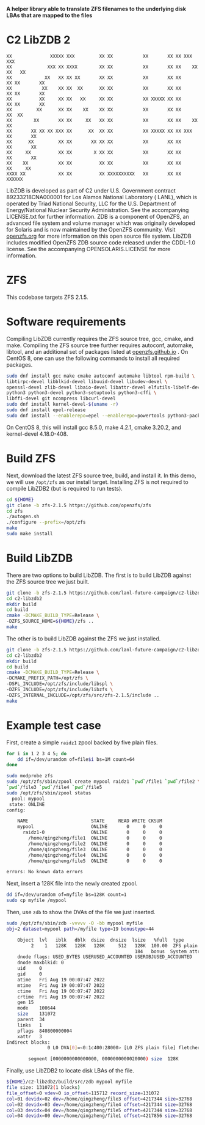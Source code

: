 **A helper library able to translate ZFS filenames to the underlying disk LBAs that are mapped to the files**

C2 LibZDB 2
================

```
XX              XXXXX XXX         XX XX           XX       XX XX XXX         XXX
XX             XXX XX XXXX        XX XX           XX       XX XX    XX     XX   XX
XX            XX   XX XX XX       XX XX           XX       XX XX      XX XX       XX
XX           XX    XX XX  XX      XX XX           XX       XX XX      XX XX       XX
XX          XX     XX XX   XX     XX XX           XX XXXXX XX XX      XX XX       XX
XX         XX      XX XX    XX    XX XX           XX       XX XX     XX  XX
XX        XX       XX XX     XX   XX XX           XX       XX XX    XX   XX
XX       XX XX XX XXX XX      XX  XX XX           XX XXXXX XX XX XXX     XX       XX
XX      XX         XX XX       XX XX XX           XX       XX XX         XX       XX
XX     XX          XX XX        X XX XX           XX       XX XX         XX       XX
XX    XX           XX XX          XX XX           XX       XX XX          XX     XX
XXXX XX            XX XX          XX XXXXXXXXXX   XX       XX XX            XXXXXX
```

LibZDB is developed as part of C2 under U.S. Government contract 89233218CNA000001 for Los Alamos National Laboratory (
LANL), which is operated by Triad National Security, LLC for the U.S. Department of Energy/National Nuclear Security
Administration. See the accompanying LICENSE.txt for further information. ZDB is a component of OpenZFS, an advanced
file system and volume manager which was originally developed for Solaris and is now maintained by the OpenZFS
community. Visit [openzfs.org](https://openzfs.org/) for more information on this open source file system. LibZDB
includes modified OpenZFS ZDB source code released under the CDDL-1.0 license. See the accompanying OPENSOLARIS.LICENSE
for more information.

# ZFS

This codebase targets ZFS 2.1.5.

# Software requirements

Compiling LibZDB currently requires the ZFS source tree, gcc, cmake, and make. Compiling the ZFS source tree further
requires autoconf, automake, libtool, and an additional set of packages listed
at [openzfs.github.io](https://openzfs.github.io/openzfs-docs/Developer%20Resources/Building%20ZFS.html)
. On CentOS 8, one can use the following commands to install all required packages.

```bash
sudo dnf install gcc make cmake autoconf automake libtool rpm-build \
libtirpc-devel libblkid-devel libuuid-devel libudev-devel \
openssl-devel zlib-devel libaio-devel libattr-devel elfutils-libelf-devel \
python3 python3-devel python3-setuptools python3-cffi \
libffi-devel git ncompress libcurl-devel
sudo dnf install kernel-devel-$(uname -r)
sudo dnf install epel-release
sudo dnf install --enablerepo=epel --enablerepo=powertools python3-packaging dkms
```

On CentOS 8, this will install gcc 8.5.0, make 4.2.1, cmake 3.20.2, and kernel-devel 4.18.0-408.

# Build ZFS

Next, download the latest ZFS source tree, build, and install it. In this demo, we will use `/opt/zfs` as our install
target. Installing ZFS is not required to compile LibZDB2 (but is required to run tests).

```bash
cd ${HOME}
git clone -b zfs-2.1.5 https://github.com/openzfs/zfs
cd zfs
./autogen.sh
./configure --prefix=/opt/zfs
make
sudo make install
```

# Build LibZDB

There are two options to build LibZDB. The first is to build LibZDB against the ZFS source tree we just built.

```bash
git clone -b zfs-2.1.5 https://github.com/lanl-future-campaign/c2-libzdb2.git
cd c2-libzdb2
mkdir build
cd build
cmake -DCMAKE_BUILD_TYPE=Release \
-DZFS_SOURCE_HOME=${HOME}/zfs ..
make
```

The other is to build LibZDB against the ZFS we just installed.

```bash
git clone -b zfs-2.1.5 https://github.com/lanl-future-campaign/c2-libzdb2.git
cd c2-libzdb2
mkdir build
cd build
cmake -DCMAKE_BUILD_TYPE=Release \
-DCMAKE_PREFIX_PATH=/opt/zfs \
-DSPL_INCLUDE=/opt/zfs/include/libspl \
-DZFS_INCLUDE=/opt/zfs/include/libzfs \
-DZFS_INTERNAL_INCLUDE=/opt/zfs/src/zfs-2.1.5/include ..
make
```

# Example test case

First, create a simple `raidz1` zpool backed by five plain files.

```bash
for i in 1 2 3 4 5; do
	dd if=/dev/urandom of=file$i bs=1M count=64
done

sudo modprobe zfs
sudo /opt/zfs/sbin/zpool create mypool raidz1 `pwd`/file1 `pwd`/file2 \
`pwd`/file3 `pwd`/file4 `pwd`/file5
sudo /opt/zfs/sbin/zpool status
  pool: mypool
 state: ONLINE
config:

	NAME                       STATE     READ WRITE CKSUM
	mypool                     ONLINE       0     0     0
	  raidz1-0                 ONLINE       0     0     0
	    /home/qingzheng/file1  ONLINE       0     0     0
	    /home/qingzheng/file2  ONLINE       0     0     0
	    /home/qingzheng/file3  ONLINE       0     0     0
	    /home/qingzheng/file4  ONLINE       0     0     0
	    /home/qingzheng/file5  ONLINE       0     0     0

errors: No known data errors
```

Next, insert a 128K file into the newly created zpool.

```bash
dd if=/dev/urandom of=myfile bs=128K count=1
sudo cp myfile /mypool
```

Then, use `zdb` to show the DVAs of the file we just inserted.

```bash
sudo /opt/zfs/sbin/zdb -vvvvv -O -bb mypool myfile
obj=2 dataset=mypool path=/myfile type=19 bonustype=44

    Object  lvl   iblk   dblk  dsize  dnsize  lsize   %full  type
         2    1   128K   128K   128K     512   128K  100.00  ZFS plain file (K=inherit) (Z=inherit=uncompressed)
                                               184   bonus  System attributes
	dnode flags: USED_BYTES USERUSED_ACCOUNTED USEROBJUSED_ACCOUNTED
	dnode maxblkid: 0
	uid     0
	gid     0
	atime	Fri Aug 19 00:07:47 2022
	mtime	Fri Aug 19 00:07:47 2022
	ctime	Fri Aug 19 00:07:47 2022
	crtime	Fri Aug 19 00:07:47 2022
	gen	15
	mode	100644
	size	131072
	parent	34
	links	1
	pflags	840800000004
	xattr	3
Indirect blocks:
               0 L0 DVA[0]=<0:1c400:28000> [L0 ZFS plain file] fletcher4 uncompressed unencrypted LE contiguous unique single size=20000L/20000P birth=15L/15P fill=1 cksum=401a079a3d42:10003bc6e83bb43b:e0f600df0713fa2:5d57ed649a9e3068

		segment [0000000000000000, 0000000000020000) size  128K
```

Finally, use LibZDB2 to locate disk LBAs of the file.

```bash
${HOME}/c2-libzdb2/build/src/zdb mypool myfile
file size: 131072(1 blocks)
file_offset=0 vdev=0 io_offset=115712 record_size=131072
col=01 devidx=02 dev=/home/qingzheng/file3 offset=4217344 size=32768
col=02 devidx=03 dev=/home/qingzheng/file4 offset=4217344 size=32768
col=03 devidx=04 dev=/home/qingzheng/file5 offset=4217344 size=32768
col=04 devidx=00 dev=/home/qingzheng/file1 offset=4217856 size=32768
```
